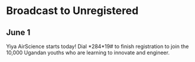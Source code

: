 # Broadcast to Unregistered

## June 1

Yiya AirScience starts today! Dial \*284\*19\# to finish registration to join the 10,000 Ugandan youths who are learning to innovate and engineer.

